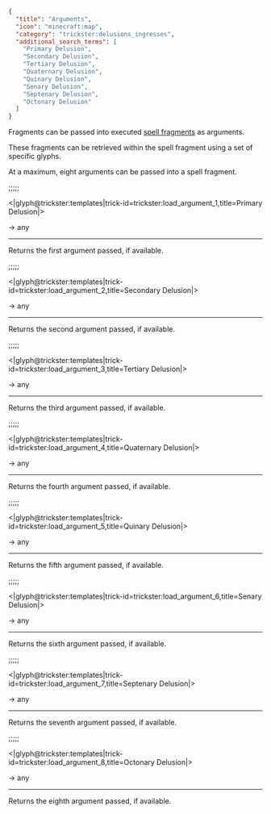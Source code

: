 ```json
{
  "title": "Arguments",
  "icon": "minecraft:map",
  "category": "trickster:delusions_ingresses",
  "additional_search_terms": [
    "Primary Delusion",
    "Secondary Delusion",
    "Tertiary Delusion",
    "Quaternary Delusion",
    "Quinary Delusion",
    "Senary Delusion",
    "Septenary Delusion",
    "Octonary Delusion"
  ]
}
```

Fragments can be passed into executed [spell fragments](^trickster:distortions/functions) as arguments.


These fragments can be retrieved within the spell fragment using a set of specific glyphs.


At a maximum, eight arguments can be passed into a spell fragment.

;;;;;

<|glyph@trickster:templates|trick-id=trickster:load_argument_1,title=Primary Delusion|>

-> any

---

Returns the first argument passed, if available.

;;;;;

<|glyph@trickster:templates|trick-id=trickster:load_argument_2,title=Secondary Delusion|>

-> any

---

Returns the second argument passed, if available.

;;;;;

<|glyph@trickster:templates|trick-id=trickster:load_argument_3,title=Tertiary Delusion|>

-> any

---

Returns the third argument passed, if available.

;;;;;

<|glyph@trickster:templates|trick-id=trickster:load_argument_4,title=Quaternary Delusion|>

-> any

---

Returns the fourth argument passed, if available.

;;;;;

<|glyph@trickster:templates|trick-id=trickster:load_argument_5,title=Quinary Delusion|>

-> any

---

Returns the fifth argument passed, if available.

;;;;;

<|glyph@trickster:templates|trick-id=trickster:load_argument_6,title=Senary Delusion|>

-> any

---

Returns the sixth argument passed, if available.

;;;;;

<|glyph@trickster:templates|trick-id=trickster:load_argument_7,title=Septenary Delusion|>

-> any

---

Returns the seventh argument passed, if available.

;;;;;

<|glyph@trickster:templates|trick-id=trickster:load_argument_8,title=Octonary Delusion|>

-> any

---

Returns the eighth argument passed, if available.
